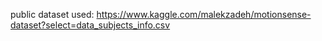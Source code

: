 public dataset used: https://www.kaggle.com/malekzadeh/motionsense-dataset?select=data_subjects_info.csv


